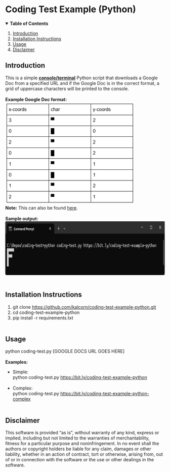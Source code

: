 # Coding Test Example (Python)

<details open>
<summary><b>Table of Contents</b></summary>

1. [Introduction](#introduction)
2. [Installation Instructions](#installation-instructions)
3. [Usage](#usage)
4. [Disclaimer](#disclaimer)
</details>

## Introduction
This is a simple <ins>**console/terminal**</ins> Python script that downloads a Google Doc from a specified URL and if the Google Doc is in the correct format, a grid of uppercase characters will be printed to the console.
<br/><br/>
**Example Google Doc format:**<br/>
<img src="images/coding-test-example-doc.png" alt="Example Document" width="408" height="321">
<br/>
**Note:** This can also be found <a href="https://bit.ly/coding-test-example-python" target="_blank" >here</a>.
<br/><br/>
**Sample output:**<br/>
<img src="images/coding-test-sample-output.png" alt="Sample Output" width="806" height="169">
<br/><br/>

## Installation Instructions
1. git clone https://github.com/kalcorn/coding-test-example-python.git
2. cd coding-test-example-python
3. pip install -r requirements.txt
<br/><br/>

## Usage
python coding-test.py [GOOGLE DOCS URL GOES HERE]
<br/><br/>
**Examples:**
<br/>
- Simple:<br/>
python coding-test.py https://bit.ly/coding-test-example-python
<br/><br/>
- Complex:<br/>
python coding-test.py https://bit.ly/coding-test-example-python-complex
<br/><br/>

## Disclaimer
This software is provided “as is”, without warranty of any kind, express or implied, including but not limited to the warranties of merchantability, fitness for a particular purpose and noninfringement. In no event shall the authors or copyright holders be liable for any claim, damages or other liability, whether in an action of contract, tort or otherwise, arising from, out of or in connection with the software or the use or other dealings in the software.